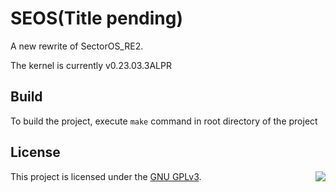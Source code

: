 # SEOS(Title pending)

A new rewrite of SectorOS_RE2.

The kernel is currently v0.23.03.3ALPR

## Build

To build the project, execute `make` command in root directory of the project

## License

This project is licensed under the [GNU GPLv3](../COPYING). <img align="right" src="https://www.gnu.org/graphics/gplv3-with-text-136x68.png"></img>
